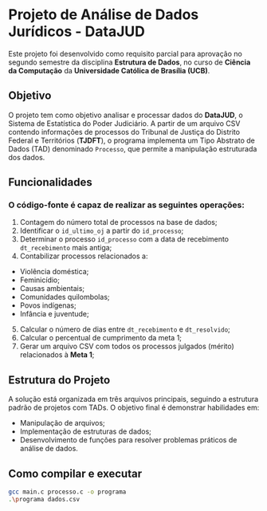 # Projeto de Análise de Dados Jurídicos - DataJUD

Este projeto foi desenvolvido como requisito parcial para aprovação no segundo semestre da disciplina **Estrutura de Dados**, no curso de **Ciência da Computação** da **Universidade Católica de Brasília (UCB)**. 


## Objetivo

O projeto tem como objetivo analisar e processar dados do **DataJUD**, o Sistema de Estatística do Poder Judiciário. A partir de um arquivo CSV contendo informações de processos do Tribunal de Justiça do Distrito Federal e Territórios (**TJDFT**), o programa implementa um Tipo Abstrato de Dados (TAD) denominado `Processo`, que permite a manipulação estruturada dos dados. 


## Funcionalidades

### O código-fonte é capaz de realizar as seguintes operações:

01. Contagem do número total de processos na base de dados;
02. Identificar o `id_ultimo_oj` a partir do `id_processo`;
03. Determinar o processo `id_processo` com a data de recebimento `dt_recebimento` mais antiga;
04. Contabilizar processos relacionados a:
- Violência doméstica;
- Feminicídio; 
- Causas ambientais;
- Comunidades quilombolas;
- Povos indígenas;
- Infância e juventude;
05. Calcular o número de dias entre `dt_recebimento` e `dt_resolvido`;
06. Calcular o percentual de cumprimento da meta 1; 
07. Gerar um arquivo CSV com todos os processos julgados (mérito) relacionados à **Meta 1**;


## Estrutura do Projeto
A solução está organizada em três arquivos principais, seguindo a estrutura padrão de projetos com TADs. O objetivo final é demonstrar habilidades em: 
- Manipulação de arquivos; 
- Implementação de estruturas de dados; 
- Desenvolvimento de funções para resolver problemas práticos de análise de dados.


## Como compilar e executar
```bash
gcc main.c processo.c -o programa
.\programa dados.csv